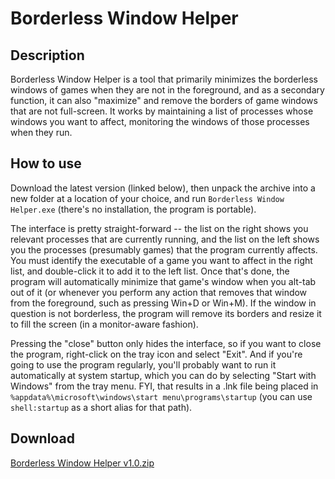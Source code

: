 # Borderless Window Helper

## Description

Borderless Window Helper is a tool that primarily minimizes the borderless windows of games when they are not in the foreground, and as a secondary function, it can also "maximize" and remove the borders of game windows that are not full-screen. It works by maintaining a list of processes whose windows you want to affect, monitoring the windows of those processes when they run.

## How to use

Download the latest version (linked below), then unpack the archive into a new folder at a location of your choice, and run `Borderless Window Helper.exe` (there's no installation, the program is portable).

The interface is pretty straight-forward -- the list on the right shows you relevant processes that are currently running, and the list on the left shows you the processes (presumably games) that the program currently affects. You must identify the executable of a game you want to affect in the right list, and double-click it to add it to the left list. Once that's done, the program will automatically minimize that game's window when you alt-tab out of it (or whenever you perform any action that removes that window from the foreground, such as pressing Win+D or Win+M). If the window in question is not borderless, the program will remove its borders and resize it to fill the screen (in a monitor-aware fashion).

Pressing the "close" button only hides the interface, so if you want to close the program, right-click on the tray icon and select "Exit". And if you're going to use the program regularly, you'll probably want to run it automatically at system startup, which you can do by selecting "Start with Windows" from the tray menu. FYI, that results in a .lnk file being placed in `%appdata%\microsoft\windows\start menu\programs\startup` (you can use `shell:startup` as a short alias for that path).

## Download

[Borderless Window Helper v1.0.zip](https://github.com/ErrorFlynn/Borderless-Window-Helper/files/1006115/Borderless.Window.Helper.v1.0.zip)
